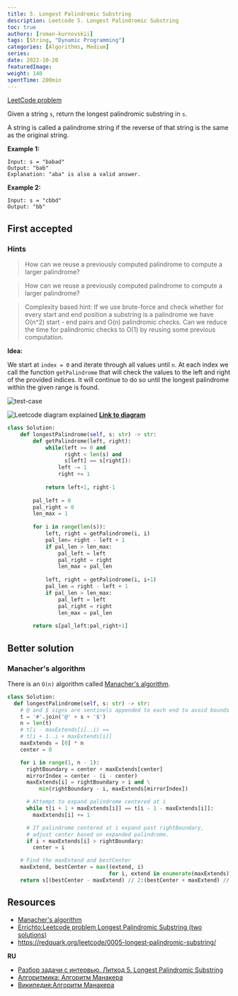 ```yaml
---
title: 5. Longest Palindromic Substring
description: Leetcode 5. Longest Palindromic Substring
toc: true
authors: [roman-kurnovskii]
tags: [String, "Dynamic Programming"]
categories: [Algorithms, Medium]
series:
date: 2022-10-20
featuredImage:
weight: 140
spentTime: 200min
---
```


[LeetCode problem](https://leetcode.com/problems/longest-palindromic-substring/)

Given a string `s`, return the longest palindromic substring in `s`.

A string is called a palindrome string if the reverse of that string is the same as the original string.

**Example 1:**

    Input: s = "babad"
    Output: "bab"
    Explanation: "aba" is also a valid answer.

**Example 2:**

    Input: s = "cbbd"
    Output: "bb"


## First accepted

### Hints

> How can we reuse a previously computed palindrome to compute a larger palindrome?

> How can we reuse a previously computed palindrome to compute a larger palindrome?

> Complexity based hint:
If we use brute-force and check whether for every start and end position a substring is a palindrome we have O(n^2) start - end pairs and O(n) palindromic checks. Can we reduce the time for palindromic checks to O(1) by reusing some previous computation.


**Idea:**

We start at `index = 0` and iterate through all values until `n`. At each index we call the function `getPalindrome` that will check the values to the left and right of the provided indices. It will continue to do so until the longest palindrome within the given range is found.

![test-case](../assets/5.jpg)

![Leetcode diagram explained](../assets/5-diagram.svg)
**[Link to diagram](https://app.diagrams.net/#G17m7pbA_Ym4_Xi8JFBPSyMcr8zYzX_1FH)**

```python
class Solution:
    def longestPalindrome(self, s: str) -> str:
        def getPalindrome(left, right):
            while(left >= 0 and
                  right < len(s) and
                  s[left] == s[right]):
                left -= 1
                right += 1
                
            return left+1, right-1
            
        pal_left = 0
        pal_right = 0
        len_max = 1
        
        for i in range(len(s)):
            left, right = getPalindrome(i, i)
            pal_len= right - left + 1
            if pal_len > len_max:
                pal_left = left
                pal_right = right
                len_max = pal_len
            
            left, right = getPalindrome(i, i+1)
            pal_len = right - left + 1
            if pal_len > len_max:
                pal_left = left
                pal_right = right
                len_max = pal_len
                
        return s[pal_left:pal_right+1]
```


## Better solution

### Manacher's algorithm

There is an `O(n)` algorithm called [Manacher's algorithm](https://en.wikipedia.org/wiki/Longest_palindromic_substring#Manacher's_algorithm).

```python
class Solution:
  def longestPalindrome(self, s: str) -> str:
    # @ and $ signs are sentinels appended to each end to avoid bounds checking
    t = '#'.join('@' + s + '$')
    n = len(t)
    # t[i - maxExtends[i]..i) ==
    # t[i + 1..i + maxExtends[i]]
    maxExtends = [0] * n
    center = 0

    for i in range(1, n - 1):
      rightBoundary = center + maxExtends[center]
      mirrorIndex = center - (i - center)
      maxExtends[i] = rightBoundary > i and \
          min(rightBoundary - i, maxExtends[mirrorIndex])

      # Attempt to expand palindrome centered at i
      while t[i + 1 + maxExtends[i]] == t[i - 1 - maxExtends[i]]:
        maxExtends[i] += 1

      # If palindrome centered at i expand past rightBoundary,
      # adjust center based on expanded palindrome.
      if i + maxExtends[i] > rightBoundary:
        center = i

    # Find the maxExtend and bestCenter
    maxExtend, bestCenter = max((extend, i)
                                for i, extend in enumerate(maxExtends))
    return s[(bestCenter - maxExtend) // 2:(bestCenter + maxExtend) // 2]
```

## Resources

- [Manacher's algorithm](https://en.wikipedia.org/wiki/Longest_palindromic_substring#Manacher's_algorithm)
- [Errichto:Leetcode problem Longest Palindromic Substring (two solutions)](https://www.youtube.com/watch?v=0CKUjDcUYYA)
- https://redquark.org/leetcode/0005-longest-palindromic-substring/

**RU**
- [Разбор задачи с интервью. Литкод 5. Longest Palindromic Substring](https://www.youtube.com/watch?v=sp9f7nQHqeQ&t=39s)
- [Алгоритмика: Алгоритм Манакера](https://ru.algorithmica.org/cs/string-searching/manacher/)
- [Википедия:Алгоритм Манакера](https://ru.wikipedia.org/wiki/%D0%90%D0%BB%D0%B3%D0%BE%D1%80%D0%B8%D1%82%D0%BC_%D0%9C%D0%B0%D0%BD%D0%B0%D0%BA%D0%B5%D1%80%D0%B0#:~:text=%D0%90%D0%BB%D0%B3%D0%BE%D1%80%D0%B8%D1%82%D0%BC%20%D0%9C%D0%B0%D0%BD%D0%B0%D0%BA%D0%B5%D1%80%D0%B0%20(%D0%B0%D0%BD%D0%B3%D0%BB.%20Manacher's%20algorithm),%D1%80%D0%B5%D1%88%D0%B0%D1%82%D1%8C%20%D0%B8%20%D0%B1%D0%BE%D0%BB%D0%B5%D0%B5%20%D0%BE%D0%B1%D1%89%D0%B8%D0%B5%20%D0%B7%D0%B0%D0%B4%D0%B0%D1%87%D0%B8)
